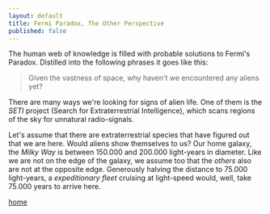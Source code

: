 ```yaml
---
layout: default
title: Fermi Paradox, The Other Perspective
published: false
---
```


The human web of knowledge is filled with probable solutions to Fermi's Paradox. Distilled into the following phrases it goes like this:

> Given the vastness of space, why haven't we encountered any aliens yet?

There are many ways we're looking for signs of alien life. One of them is the *SETI* project (Search for Extraterrestrial Intelligence), which scans regions of the sky for unnatural radio-signals.

Let's assume that there are extraterrestrial species that have figured out that we are here. Would aliens show themselves to us? Our home galaxy, the *Milky Way* is between 150.000 and 200.000 light-years in diameter. Like we are not on the edge of the galaxy, we assume too that the *others* also are not at the opposite edge. Generously halving the distance to 75.000 light-years, a *expeditionary fleet* cruising at light-speed would, well, take 75.000 years to arrive here.

[home](https://zackdev.github.io/)
